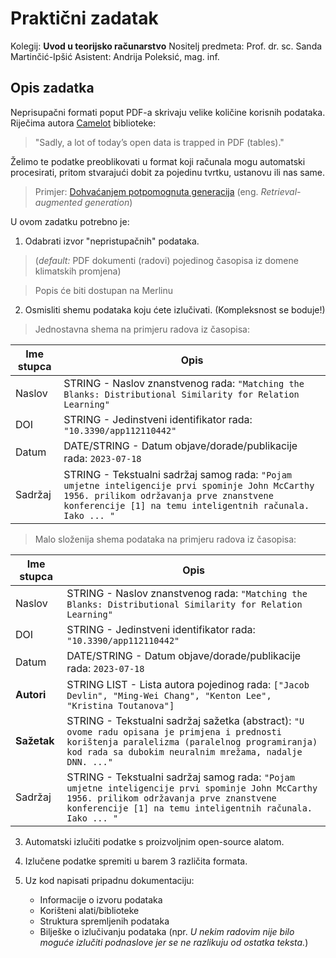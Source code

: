 # Praktični zadatak

Kolegij: **Uvod u teorijsko računarstvo**
Nositelj predmeta: Prof. dr. sc. Sanda Martinčić-Ipšić
Asistent: Andrija Poleksić, mag. inf.

## Opis zadatka

Neprisupačni formati poput PDF-a skrivaju velike količine korisnih podataka. Riječima autora [Camelot](https://camelot-py.readthedocs.io/en/master/) biblioteke: 
> "Sadly, a lot of today’s open data is trapped in PDF (tables)."

Želimo te podatke preoblikovati u format koji računala mogu automatski procesirati, pritom stvarajući dobit za pojedinu tvrtku, ustanovu ili nas same. 
> Primjer: [Dohvaćanjem potpomognuta generacija](https://learn.deeplearning.ai/courses/preprocessing-unstructured-data-for-llm-applications/lesson/1/introduction) (eng. *Retrieval-augmented generation*)

U ovom zadatku potrebno je:
1. Odabrati izvor "nepristupačnih" podataka. 

> (*default:* PDF dokumenti (radovi) pojedinog časopisa iz domene klimatskih promjena)

> Popis će biti dostupan na Merlinu

2. Osmisliti shemu podataka koju ćete izlučivati. (Kompleksnost se boduje!)

> Jednostavna shema na primjeru radova iz časopisa:

| Ime stupca | Opis |
| --- | --- |
| Naslov | STRING - Naslov znanstvenog rada: `"Matching the Blanks: Distributional Similarity for Relation Learning"` |
| DOI | STRING - Jedinstveni identifikator rada: `"10.3390/app112110442"` |
| Datum | DATE/STRING - Datum objave/dorade/publikacije rada: `2023-07-18` |
| Sadržaj | STRING - Tekstualni sadržaj samog rada: `"Pojam umjetne inteligencije prvi spominje John McCarthy 1956. prilikom održavanja prve znanstvene konferencije [1] na temu inteligentnih računala. Iako ... "` |

> Malo složenija shema podataka na primjeru radova iz časopisa:

| Ime stupca | Opis |
| --- | --- |
| Naslov | STRING - Naslov znanstvenog rada: `"Matching the Blanks: Distributional Similarity for Relation Learning"` |
| DOI | STRING - Jedinstveni identifikator rada: `"10.3390/app112110442"` |
| Datum | DATE/STRING - Datum objave/dorade/publikacije rada: `2023-07-18` |
| **Autori** | STRING LIST - Lista autora pojedinog rada: `["Jacob Devlin", "Ming-Wei Chang", "Kenton Lee", "Kristina Toutanova"]` |
| **Sažetak** | STRING - Tekstualni sadržaj sažetka (abstract): `"U ovome radu opisana je primjena i prednosti korištenja paralelizma (paralelnog programiranja) kod rada sa dubokim neuralnim mrežama, nadalje DNN. ..."` |
| Sadržaj | STRING - Tekstualni sadržaj samog rada: `"Pojam umjetne inteligencije prvi spominje John McCarthy 1956. prilikom održavanja prve znanstvene konferencije [1] na temu inteligentnih računala. Iako ... "` |

3. Automatski izlučiti podatke s proizvoljnim open-source alatom.

4. Izlučene podatke spremiti u barem 3 različita formata.

5. Uz kod napisati pripadnu dokumentaciju:
	- Informacije o izvoru podataka
	- Korišteni alati/biblioteke
	- Struktura spremljenih podataka
	- Bilješke o izlučivanju podataka (npr. *U nekim radovim nije bilo moguće izlučiti podnaslove jer se ne razlikuju od ostatka teksta.*)



